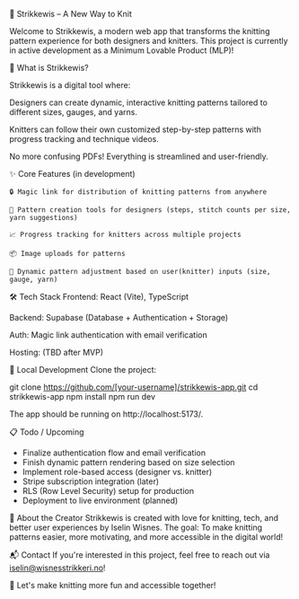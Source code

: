 🧶 Strikkewis – A New Way to Knit

Welcome to Strikkewis, a modern web app that transforms the knitting pattern experience for both designers and knitters.
This project is currently in active development as a Minimum Lovable Product (MLP)!

🚀 What is Strikkewis?

Strikkewis is a digital tool where:

Designers can create dynamic, interactive knitting patterns tailored to different sizes, gauges, and yarns.

Knitters can follow their own customized step-by-step patterns with progress tracking and technique videos.

No more confusing PDFs! Everything is streamlined and user-friendly.

✨ Core Features (in development)

    🔒 Magic link for distribution of knitting patterns from anywhere

    🧶 Pattern creation tools for designers (steps, stitch counts per size, yarn suggestions)

    📈 Progress tracking for knitters across multiple projects

    📦 Image uploads for patterns

    🎯 Dynamic pattern adjustment based on user(knitter) inputs (size, gauge, yarn)

🛠️ Tech Stack
Frontend: React (Vite), TypeScript

Backend: Supabase (Database + Authentication + Storage)

Auth: Magic link authentication with email verification

Hosting: (TBD after MVP)

🧪 Local Development
Clone the project:

git clone https://github.com/[your-username]/strikkewis-app.git
cd strikkewis-app
npm install
npm run dev

The app should be running on http://localhost:5173/.

📋 Todo / Upcoming
- Finalize authentication flow and email verification
- Finish dynamic pattern rendering based on size selection
- Implement role-based access (designer vs. knitter)
- Stripe subscription integration (later)
- RLS (Row Level Security) setup for production
- Deployment to live environment (planned)

🧡 About the Creator
Strikkewis is created with love for knitting, tech, and better user experiences by Iselin Wisnes.
The goal: To make knitting patterns easier, more motivating, and more accessible in the digital world!

📬 Contact
If you're interested in this project, feel free to reach out via iselin@wisnesstrikkeri.no!

🎉 Let's make knitting more fun and accessible together!
